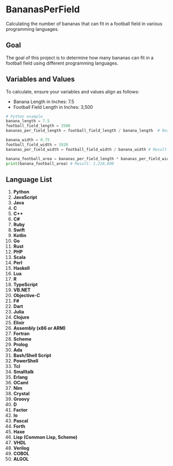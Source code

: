 # BananasPerField

Calculating the number of bananas that can fit in a football field in various programming languages.

## Goal
The goal of this project is to determine how many bananas can fit in a football field using different programming languages.

## Variables and Values
To calculate, ensure your variables and values align as follows:

- Banana Length in Inches: 7.5
- Football Field Length in Inches: 3,500

```python
# Python example
banana_length = 7.5
football_field_length = 3500
bananas_per_field_length = football_field_length / banana_length  # Result: 466.67

banana_width = 0.75
football_field_width = 1920
bananas_per_field_width = football_field_width / banana_width # Result: 2,560

banana_football_area = bananas_per_field_length * bananas_per_field_width
print(banana_football_area) # Result: 1,228,800
```
## Language List

1. **Python**
2. **JavaScript**
3. **Java**
4. **C**
5. **C++**
6. **C#**
7. **Ruby**
8. **Swift**
9. **Kotlin**
10. **Go**
11. **Rust**
12. **PHP**
13. **Scala**
14. **Perl**
15. **Haskell**
16. **Lua**
17. **R**
18. **TypeScript**
19. **VB.NET**
20. **Objective-C**
21. **F#**
22. **Dart**
23. **Julia**
24. **Clojure**
25. **Elixir**
26. **Assembly (x86 or ARM)**
27. **Fortran**
28. **Scheme**
29. **Prolog**
30. **Ada**
31. **Bash/Shell Script**
32. **PowerShell**
33. **Tcl**
34. **Smalltalk**
35. **Erlang**
36. **OCaml**
37. **Nim**
38. **Crystal**
39. **Groovy**
40. **D**
41. **Factor**
42. **Io**
43. **Pascal**
44. **Forth**
45. **Haxe**
46. **Lisp (Common Lisp, Scheme)**
47. **VHDL**
48. **Verilog**
49. **COBOL**
50. **ALGOL**
